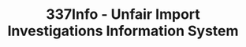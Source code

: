 ---
layout: default
bigquery: https://console.cloud.google.com/bigquery?p=patents-public-data&d=usitc_investigations&page=dataset&project=sheets-management-319211
citation: US International Trade Commission 337Info Unfair Import Investigations Information
  System
contributors: US International Trade Comission
cost: None
description: US International Trade Commission 337Info Unfair Import Investigations
  Information System contains data on investigations done under Section 337. Section
  337 declares the infringement of certain statutory intellectual property rights
  and other forms of unfair competition in import trade to be unlawful practices.
  Most Section 337 investigations involve allegations of patent or registered trademark
  infringement.
documentation: FAQ and tutorial available on the site
last_edit: Mon, 04 Apr 2022 19:10:40 GMT
location: https://pubapps2.usitc.gov/337external/
maintained_by: US International Trade Comission
schema_fields: '[''gcAttorney'', ''markmanHearing'', ''complainant'', ''ouiiAttorney'',
  ''dateComplaintFiled'', ''dateOfPublicationFrNotice'', ''trademarkNumbers'', ''issueDateOtherNonFinal'',
  ''investigationNo'', ''invUnfairAct'', ''finalDetViolation'', ''cafcAppeals'', ''finalIdOnViolationIssue'',
  ''targetDate'', ''lastUpdated'', ''investigationTermDate'', ''patentNumbers'', ''actualStartDateEvidHear'',
  ''finalIdOnViolationDue'', ''respondent'', ''teoProceedingInvolved'', ''patentNumber'',
  ''startDateMarkmanHearing'', ''aljAssigned'', ''reportingRequirements'', ''htsNumbers'',
  ''currentActiveALJ'', ''publication_number'', ''teoIdDueDate'', ''id'', ''teoIdIssueDate'',
  ''investigationType'', ''finalDetNoViolation'', ''actualEndDateEvidHear'', ''internalRemand'',
  ''title'', ''dateCreated'', ''scheduledStartDateEvidHear'', ''ouiiParticipation'',
  ''endDateMarkmanHearing'', ''currentStatus'', ''copyrightNumbers'', ''teoReliefGranted'',
  ''scheduledEndDateEvidHear'', ''docketNo'']'
shortname: unfair_import_investigations
tags:
- import
- legal
- trade
timeframe: 2008-2021 (prior to 2008 downloadable as a JSON file)
title: 337Info - Unfair Import Investigations Information System
uuid: 2721f5ec-e599-4890-9265-9706719fc71e
---